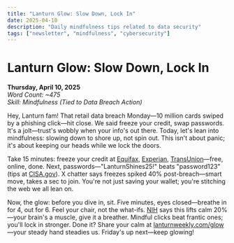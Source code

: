 ```yaml
---
title: "Lanturn Glow: Slow Down, Lock In"
date: 2025-04-10
description: "Daily mindfulness tips related to data security"
tags: ["newsletter", "mindfulness", "cybersecurity"]
---
```


# Lanturn Glow: Slow Down, Lock In
**Thursday, April 10, 2025**  
*Word Count: ~475*  
*Skill: Mindfulness (Tied to Data Breach Action)*

Hey, Lanturn fam! That retail data breach Monday—10 million cards swiped by a phishing click—hit close. We said freeze your credit, swap passwords. It's a jolt—trust's wobbly when your info's out there. Today, let's lean into mindfulness: slowing down to shore up, not spin out. This isn't about panic; it's about keeping our heads while we lock the doors.

Take 15 minutes: freeze your credit at [Equifax](https://www.equifax.com/personal/credit-report-services/credit-freeze/), [Experian](https://www.experian.com/freeze/center.html), [TransUnion](https://www.transunion.com/credit-freeze)—free, online, done. Next, passwords—"LanturnShines25!" beats "password123" (tips at [CISA.gov](https://www.cisa.gov)). X chatter says freezes spiked 40% post-breach—smart move, takes a sec to join. You're not just saving your wallet; you're stitching the web we all lean on.

Now, the glow: before you dive in, sit. Five minutes, eyes closed—breathe in for 4, out for 6. Feel your chair, not the what-ifs. [NIH](https://www.nih.gov) says this lifts calm 20%—your brain's a muscle, give it a breather. Mindful clicks beat frantic ones; you'll lock in stronger. Done it? Share your calm at [lanturnweekly.com/glow](https://lanturnweekly.com/glow)—your steady hand steadies us. Friday's up next—keep glowing!